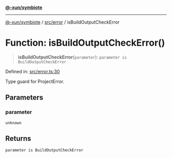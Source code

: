 [**@-xun/symbiote**](../../../README.md)

***

[@-xun/symbiote](../../../README.md) / [src/error](../README.md) / isBuildOutputCheckError

# Function: isBuildOutputCheckError()

> **isBuildOutputCheckError**(`parameter`): `parameter is BuildOutputCheckError`

Defined in: [src/error.ts:30](https://github.com/Xunnamius/symbiote/blob/35578a044f8aaee7e61e5dd07c97ef12b7559e4c/src/error.ts#L30)

Type guard for ProjectError.

## Parameters

### parameter

`unknown`

## Returns

`parameter is BuildOutputCheckError`
